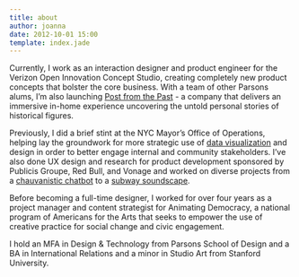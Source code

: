 ```yaml
---
title: about
author: joanna
date: 2012-10-01 15:00
template: index.jade
---
```


Currently, I work as an interaction designer and product engineer for the Verizon Open Innovation Concept Studio, creating completely new product concepts that bolster the core business. With a team of other Parsons alums, I’m also launching <a href="articles/01-postfromthepast">Post from the Past</a> - a company that delivers an immersive in-home experience uncovering the untold personal stories of historical figures.

<!-- In previous work as an interaction designer and product engineer for Verizon's Open Innovation Concept Studio, I developed the next generation of <a href="/jojo">artificial intelligence/chatbot systems</a>. -->

Previously, I did a brief stint at the NYC Mayor’s Office of Operations, helping lay the groundwork for more strategic use of <a href="articles/04-nycmayorsoffice">data visualization</a> and design in order to better engage internal and community stakeholders. I’ve also done UX design and research for product development sponsored by Publicis Groupe, Red Bull, and Vonage and worked on diverse projects from a <a href="articles/07-dbot">chauvanistic chatbot</a> to a <a href="articles/05-banalchaos">subway soundscape</a>.

Before becoming a full-time designer, I worked for over four years as a project manager and content strategist for Animating Democracy, a national program of Americans for the Arts that seeks to empower the use of creative practice for social change and civic engagement.

<!-- I believe deeply in the power of creative and socially conscious technology to make substantive and sustainable change. As a 2015 summer intern at the <a href="http://www1.nyc.gov/site/operations/index.page" target="_blank">NYC Mayor’s Office of Operations</a>, I helped lay the groundwork for more strategic use of <a href="/03-nycmayorsoffice">data visualization</a> and design in order to better engage internal and community stakeholders. At <a href="http://www.americansforthearts.org/">Americans for the Arts</a>, I worked for over four years as a project manager and content strategist for <a href="http://www.animatingdemocracy.org/">Animating Democracy</a>, a national program that seeks to empower the use of creative practice for social change and civic engagement. -->

I hold an MFA in Design & Technology from Parsons School of Design and a BA in International Relations and a minor in Studio Art from Stanford University.
